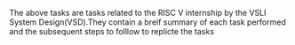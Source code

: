 The above tasks are tasks related to the RISC V internship by the VSLI System Design(VSD).They contain a breif summary of each task performed and the subsequent steps to folllow to replicte the tasks

